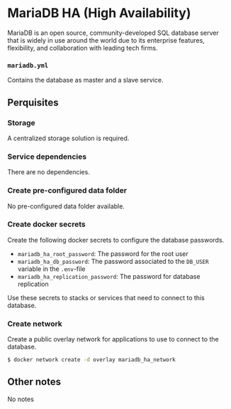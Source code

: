# MariaDB HA (High Availability)

MariaDB is an open source, community-developed SQL database server that is widely in use around the world due to its enterprise features, flexibility, and collaboration with leading tech firms.

### `mariadb.yml`
Contains the database as master and a slave service.

## Perquisites
### Storage
A centralized storage solution is required.

### Service dependencies
There are no dependencies.

### Create pre-configured data folder
No pre-configured data folder available.

### Create docker secrets
Create the following docker secrets to configure the database passwords.

- `mariadb_ha_root_password`: The password for the root user
- `mariadb_ha_db_password`: The password associated to the `DB_USER` variable in the `.env`-file
- `mariadb_ha_replication_password`: The password for database replication

Use these secrets to stacks or services that need to connect to this database.

### Create network
Create a public overlay network for applications to use to connect to the database.

```sh
$ docker network create -d overlay mariadb_ha_network
```

## Other notes
No notes